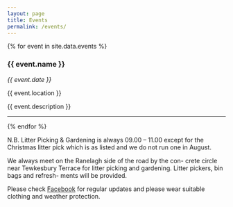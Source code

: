 ```yaml
---
layout: page
title: Events 
permalink: /events/
---
```

{% for event in site.data.events %}
### {{ event.name }}
_{{ event.date }}_

{{ event.location }}

{{ event.description }}

* * *
{% endfor %}

N.B. Litter Picking & Gardening is always 09.00 – 11.00 except for the Christmas litter pick which is as listed and we do not run one in August.

We always meet on the Ranelagh side of the road by the con- crete circle near Tewkesbury Terrace for litter picking and gardening. Litter pickers, bin bags and refresh- ments will be provided. 

Please check [Facebook](https://www.facebook.com/groups/friendsofthegreenboundsgreen/) for regular updates and please wear suitable clothing and weather protection.
